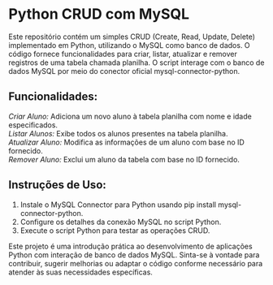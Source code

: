 # Python CRUD com MySQL

Este repositório contém um simples CRUD (Create, Read, Update, Delete) implementado em Python, utilizando o MySQL como banco de dados. O código fornece funcionalidades para criar, listar, atualizar e remover registros de uma tabela chamada planilha. O script interage com o banco de dados MySQL por meio do conector oficial mysql-connector-python.

## Funcionalidades:

*Criar Aluno:* Adiciona um novo aluno à tabela planilha com nome e idade especificados.    
*Listar Alunos:* Exibe todos os alunos presentes na tabela planilha.    
*Atualizar Aluno:* Modifica as informações de um aluno com base no ID fornecido.    
*Remover Aluno:* Exclui um aluno da tabela com base no ID fornecido.

## Instruções de Uso:

1. Instale o MySQL Connector para Python usando pip install mysql-connector-python.
2. Configure os detalhes da conexão MySQL no script Python.
3. Execute o script Python para testar as operações CRUD.
   
Este projeto é uma introdução prática ao desenvolvimento de aplicações Python com interação de banco de dados MySQL. Sinta-se à vontade para contribuir, sugerir melhorias ou adaptar o código conforme necessário para atender às suas necessidades específicas.
